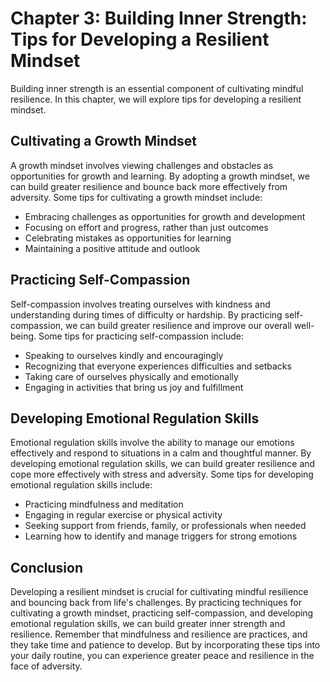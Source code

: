 Chapter 3: Building Inner Strength: Tips for Developing a Resilient Mindset
===========================================================================

Building inner strength is an essential component of cultivating mindful resilience. In this chapter, we will explore tips for developing a resilient mindset.

Cultivating a Growth Mindset
----------------------------

A growth mindset involves viewing challenges and obstacles as opportunities for growth and learning. By adopting a growth mindset, we can build greater resilience and bounce back more effectively from adversity. Some tips for cultivating a growth mindset include:

* Embracing challenges as opportunities for growth and development
* Focusing on effort and progress, rather than just outcomes
* Celebrating mistakes as opportunities for learning
* Maintaining a positive attitude and outlook

Practicing Self-Compassion
--------------------------

Self-compassion involves treating ourselves with kindness and understanding during times of difficulty or hardship. By practicing self-compassion, we can build greater resilience and improve our overall well-being. Some tips for practicing self-compassion include:

* Speaking to ourselves kindly and encouragingly
* Recognizing that everyone experiences difficulties and setbacks
* Taking care of ourselves physically and emotionally
* Engaging in activities that bring us joy and fulfillment

Developing Emotional Regulation Skills
--------------------------------------

Emotional regulation skills involve the ability to manage our emotions effectively and respond to situations in a calm and thoughtful manner. By developing emotional regulation skills, we can build greater resilience and cope more effectively with stress and adversity. Some tips for developing emotional regulation skills include:

* Practicing mindfulness and meditation
* Engaging in regular exercise or physical activity
* Seeking support from friends, family, or professionals when needed
* Learning how to identify and manage triggers for strong emotions

Conclusion
----------

Developing a resilient mindset is crucial for cultivating mindful resilience and bouncing back from life's challenges. By practicing techniques for cultivating a growth mindset, practicing self-compassion, and developing emotional regulation skills, we can build greater inner strength and resilience. Remember that mindfulness and resilience are practices, and they take time and patience to develop. But by incorporating these tips into your daily routine, you can experience greater peace and resilience in the face of adversity.
